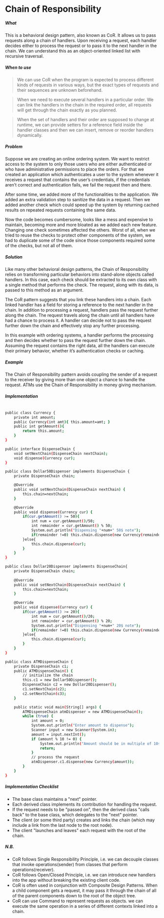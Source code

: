 # Chain of Responsibility

##### What
This is a behavioral design pattern, also known as CoR. It allows us to pass requests along a chain of handlers. Upon receiving a request, each handler decides either to process the request or to pass it to the next handler in the chain. We can understand this as an object-oriented linked list with recursive traversal.

##### When to use
 > We can use CoR when the program is expected to process different kinds of requests in various ways, but the exact types of requests and their sequences are unknown beforehand.

 > When we need to execute several handlers in a particular order. We can link the handlers in the chain in the required order, all requests will get through the chain exactly as you planned.

 > When the set of handlers and their order are supposed to change at runtime, we can provide setters for a reference field inside the handler classes and then we can insert, remove or reorder handlers dynamically.

##### Problem
Suppose we are creating an online ordering system. We want to restrict access to the system to only those users who are either authenticated or who have administrative permissions to place the orders. For that we created an application which authenticates a user to the system whenever it receives a request that contains the user’s credentials, if the credentials aren’t correct and authentication fails, we fail the request then and there.

After some time, we added more of the functionalities to the application. We added an extra validation step to sanitize the data in a request. Then we added another check which could speed up the system by returning cached results on repeated requests containing the same data.

Now the code becomes cumbersome, looks like a mess and expensive to maintain, becoming more and more bloated as we added each new feature. Changing one check sometimes affected the others. Worst of all, when we tried to reuse the checks to protect other components of the system, we had to duplicate some of the code since those components required some of the checks, but not all of them.

##### Solution
Like many other behavioral design patterns, the Chain of Responsibility relies on transforming particular behaviors into stand-alone objects called handlers. In this case, each check should be extracted to its own class with a single method that performs the check. The request, along with its data, is passed to this method as an argument.

The CoR pattern suggests that you link these handlers into a chain. Each linked handler has a field for storing a reference to the next handler in the chain. In addition to processing a request, handlers pass the request further along the chain. The request travels along the chain until all handlers have had a chance to process it. A handler can decide not to pass the request further down the chain and effectively stop any further processing.


In this example with ordering systems, a handler performs the processing and then decides whether to pass the request further down the chain. Assuming the request contains the right data, all the handlers can execute their primary behavior, whether it’s authentication checks or caching.

##### Example

The Chain of Responsibility pattern avoids coupling the sender of a request to the receiver by giving more than one object a chance to handle the request. ATMs use the Chain of Responsibility in money giving mechanism.

##### Implementation
#

```sh
public class Currency {
	private int amount;
	public Currency(int amt){ this.amount=amt; }
	public int getAmount(){
		return this.amount;
	}
}

public interface DispenseChain {
    void setNextChain(DispenseChain nextChain);
    void dispense(Currency cur);
}

public class Dollar50Dispenser implements DispenseChain {
	private DispenseChain chain;

	@Override
	public void setNextChain(DispenseChain nextChain) {
		this.chain=nextChain;
	}

	@Override
	public void dispense(Currency cur) {
		if(cur.getAmount() >= 50){
			int num = cur.getAmount()/50;
			int remainder = cur.getAmount() % 50;
			System.out.println("Dispensing "+num+" 50$ note");
			if(remainder !=0) this.chain.dispense(new Currency(remainder));
		}else{
			this.chain.dispense(cur);
		}
	}
}

public class Dollar20Dispenser implements DispenseChain{
	private DispenseChain chain;
	
	@Override
	public void setNextChain(DispenseChain nextChain) {
		this.chain=nextChain;
	}

	@Override
	public void dispense(Currency cur) {
		if(cur.getAmount() >= 20){
			int num = cur.getAmount()/20;
			int remainder = cur.getAmount() % 20;
			System.out.println("Dispensing "+num+" 20$ note");
			if(remainder !=0) this.chain.dispense(new Currency(remainder));
		}else{
			this.chain.dispense(cur);
		}
	}
}

public class ATMDispenseChain {
	private DispenseChain c1;
	public ATMDispenseChain() {
		// initialize the chain
		this.c1 = new Dollar50Dispenser();
		DispenseChain c2 = new Dollar20Dispenser();
		c1.setNextChain(c2);
		c2.setNextChain(c3);
    }

	public static void main(String[] args) {
		ATMDispenseChain atmDispenser = new ATMDispenseChain();
		while (true) {
			int amount = 0;
			System.out.println("Enter amount to dispense");
			Scanner input = new Scanner(System.in);
			amount = input.nextInt();
			if (amount % 10 != 0) {
				System.out.println("Amount should be in multiple of 10s.");
				return;
			}
			// process the request
			atmDispenser.c1.dispense(new Currency(amount));
		}
	}
}
```

##### Implementation Checklist

- The base class maintains a "next" pointer.
- Each derived class implements its contribution for handling the request.
- If the request needs to be "passed on", then the derived class "calls back" to the base class, which delegates to the "next" pointer.
- The client (or some third party) creates and links the chain (which may include a link from the last node to the root node).
- The client "launches and leaves" each request with the root of the chain.

##### N.B.

- CoR follows Single Responsibility Principle, i.e. we can decouple classes that invoke operations(sender) from classes that perform operations(receiver).
- CoR follows Open/Closed Principle, i.e. we can introduce new handlers into the app without breaking the existing client code.
- CoR is often used in conjunction with Composite Design Patterns. When a child component gets a request, it may pass it through the chain of all of the parent components down to the root of the object tree.
- CoR can use Command to represent requests as objects. we can execute the same operation in a series of different contexts linked into a chain.
